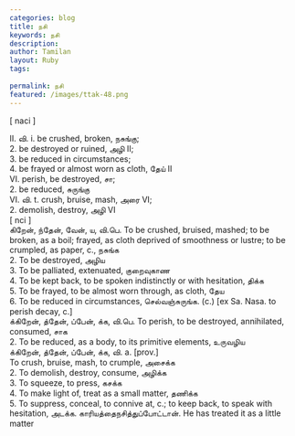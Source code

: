 ```yaml
---
categories: blog
title: நசி
keywords: நசி
description: 
author: Tamilan
layout: Ruby
tags: 
 
permalink: நசி
featured: /images/ttak-48.png
---
```

  
[ naci ]  
  
II. வி. i. be crushed, broken, நசுங்கு;  
2. be destroyed or ruined, அழி II;  
3. be reduced in circumstances;  
4. be frayed or almost worn as cloth, தேய் II  
VI. perish, be destroyed, சா;  
2. be reduced, சுருங்கு  
VI. வி. t. crush, bruise, mash, அரை VI;  
2. demolish, destroy, அழி VI  
[ nci ]  
கிறேன், ந்தேன், வேன், ய, வி.பெ. To be crushed, bruised, mashed; to be broken, as a boil; frayed, as cloth deprived of smoothness or lustre; to be crumpled, as paper, c., நசுங்க  
2. To be destroyed, அழிய  
3. To be palliated, extenuated, குறைவுகாண  
4. To be kept back, to be spoken indistinctly or with hesitation, திக்க  
5. To be frayed, to be almost worn through, as cloth, தேய  
6. To be reduced in circumstances, செல்வஞ்சுருங்க. (c.) [ex Sa. Nasa. to perish decay, c.]  
க்கிறேன், த்தேன், ப்பேன், க்க, வி.பெ. To perish, to be destroyed, annihilated, consumed, சாக  
2. To be reduced, as a body, to its primitive elements, உருவழிய  
க்கிறேன், த்தேன், ப்பேன், க்க, வி. a. [prov.]  
To crush, bruise, mash, to crumple, அசைக்க  
2. To demolish, destroy, consume, அழிக்க  
3. To squeeze, to press, கசக்க  
4. To make light of, treat as a small matter, தணிக்க  
5. To suppress, conceal, to connive at, c.; to keep back, to speak with hesitation, அடக்க. காரியத்தைநசித்துப்போட்டான். He has treated it as a little matter